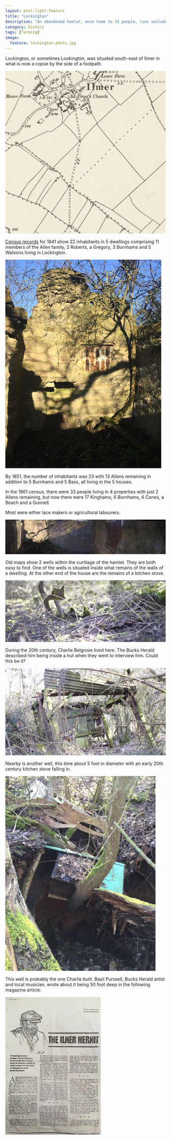 ```yaml
---
layout: post-light-feature
title: "Lockington"
description: "An abandoned hamlet, once home to 33 people, lies secluded in undergrowth just off a popular footpath."
category: history
tags: [farming]
image:
  feature: lockington-photo.jpg
---
```


Lockington, or sometimes Lookington, was situated south-east of Ilmer in what is now a copse by the side of a footpath.

![Lockington map](/images/lockington.jpg)

[Census records](http://www.saunderton.demon.co.uk/basic_saunderton/pdf/lockington%20all%20years.pdf) for 1841 show 22 inhabitants in 5 dwellings comprising 11 members of the Allen family, 2 Roberts, a Gregory, 3 Burnhams and 5 Watsons living in Lockington.

![Building](/images/lockington-dwelling.jpg)

By 1851, the number of inhabitants was 23 with 13 Allens remaining in addition to 5 Burnhams and 5 Bass, all living in the 5 houses.

In the 1861 census, there were 33 people living in 4 properties with just 2 Allens remaining, but now there were 17 Kinghams, 6 Burnhams, 6 Canes, a Beach and a Gunnell.

Most were either lace makers or agricultural labourers.

![Interior](/images/lockington-dwelling-interior.jpg)

Old maps show 2 wells within the curtilage of the hamlet. They are both easy to find. One of the wells is situated inside what remains of the walls of a dwelling. At the other end of the house are the remains of a kitchen stove.

![Stove](/images/lockington-stove.jpg)

During the 20th century, Charlie Belgrove lived here. The Bucks Herald described him being inside a hut when they went to interview him. Could this be it?

![Charlies bedroom](/images/lockington-hut.jpg)

Nearby is another well, this time about 5 foot in diameter with an early 20th century kitchen stove falling in.

![Another well](/images/lockington-well2.jpg)

This well is probably the one Charlie built. Basil Purssell, Bucks Herald artist and local musician, 
wrote about it being 50 foot deep in the following magazine article:

[![Magazine Feature](/images/ilmer-hermit-thumbnail.jpg)](/images/ilmer-hermit.jpg)